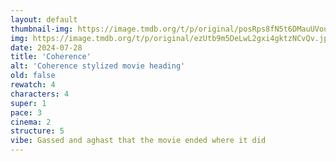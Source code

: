 ```yaml
---
layout: default
thumbnail-img: https://image.tmdb.org/t/p/original/posRps8fN5t6DMauUVouRwqCZjk.png
img: https://image.tmdb.org/t/p/original/ezUtb9m5DeLwL2gxi4gktzNCvQv.jpg
date: 2024-07-28
title: 'Coherence'
alt: 'Coherence stylized movie heading'
old: false
rewatch: 4
characters: 4
super: 1
pace: 3
cinema: 2
structure: 5
vibe: Gassed and aghast that the movie ended where it did
---
```

